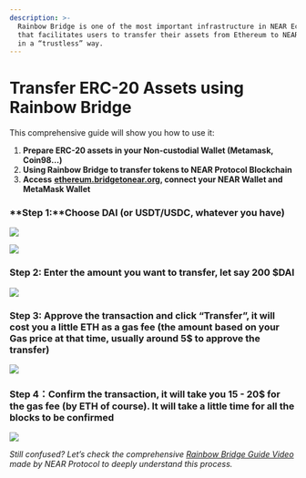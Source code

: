 ```yaml
---
description: >-
  Rainbow Bridge is one of the most important infrastructure in NEAR Ecosystem
  that facilitates users to transfer their assets from Ethereum to NEAR Protocol
  in a “trustless” way.
---
```


# Transfer ERC-20 Assets using Rainbow Bridge

This comprehensive guide will show you how to use it:

1. **Prepare ERC-20 assets in your Non-custodial Wallet \(Metamask, Coin98…\)**
2. **Using Rainbow Bridge to transfer tokens to NEAR Protocol Blockchain**
3. **Access** [**ethereum.bridgetonear.org**](https://ethereum.bridgetonear.org/)**, connect your NEAR Wallet and MetaMask Wallet**

### **Step 1:**Choose DAI \(or USDT/USDC, whatever you have\)

![](https://lh5.googleusercontent.com/M546CIOmXek3xAD259AaM9QdCbtJyqPzppP5TM-Nc-ipbwEUmhiD1N48mKv9eJkFilgrmKb__XETAI8jq5Ot3haoBucLHXo1WQb3bLlVbrGzil7QxZP9oU_5mDhXEXIDiFRHXBty=s0)

![](https://lh4.googleusercontent.com/VmA2p4kE8avPWESbHGdBB6Nr8H1AuFMxuhU26g1ixKkxmgNiIDm6uRAjb3w2wi-9eWEzsvIBDgAhElPRGvUEi32BNrJemx_ie0JKtQ34fOLcGMNcgqOUV2vj3fMg37lKsNHDb_Je=s0)

### **Step 2: Enter the amount you want to transfer, let say 200 $DAI**

![](https://lh5.googleusercontent.com/xqIFvXQX7Zpe7er-dOJ2Ri0gbLD1xDZY9NeYn6DomaAe5K4O9abPfnUWhRoWG-5TvxefZCbgicR1iV9ip7qvbssFCAKw8eK_lkZpPpk8D61cB_wA4Z_c3VEW0DfXLDZJTa1X7W1Q=s0)

### **Step 3: Approve the transaction and click “Transfer”, it will cost you a little ETH as a gas fee \(the amount based on your Gas price at that time, usually around 5$ to approve the transfer\)**

![](https://lh6.googleusercontent.com/E34mpeHV7pmGvxIZ9RMTsGmK94GPCXQnf6sElbDlRS-S4FdoRSNT6ze1IjqvEsggMMt-9HrHIl3OxjI3r_eTydpLFNYefs-crk0kZA1Saxtul5lmtUWy8nbCrH38-xajMW26-ikb=s0)

### **Step 4：Confirm the transaction, it will take you 15 - 20$ for the gas fee \(by ETH of course\). It will take a little time for all the blocks to be confirmed**

![](https://lh4.googleusercontent.com/r7gLjDFhAigFc0JZ4nqTKWBTNNrLjOssEcDA1s2thv-aK3qd6Ve83aSPOZPhYaz4wswsB5jqq9z8Y4jjVWwCV1N8XbD21EZc5HWzXObmp88rvKaXBs2_jSueCmbz9HM7J30i2Raf=s0)

_Still confused? Let’s check the comprehensive_ [_Rainbow Bridge Guide Video_](https://www.youtube.com/watch?v=zbmnITYLE-M) _made by NEAR Protocol to deeply understand this process._

